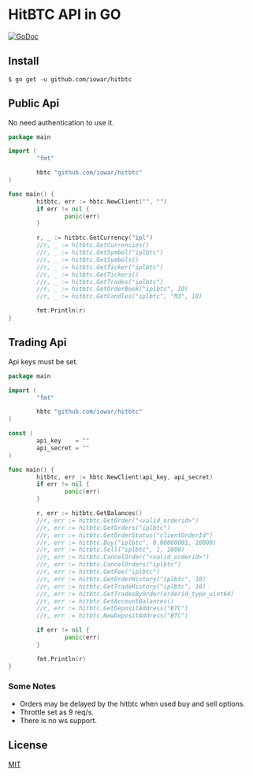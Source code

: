 # HitBTC API in GO

[![GoDoc](https://godoc.org/github.com/iowar/hitbtc?status.svg)](https://godoc.org/github.com/iowar/hitbtc)

## Install
```
$ go get -u github.com/iowar/hitbtc
```

## Public Api

No need authentication to use it.

~~~go
package main

import (
        "fmt"

        hbtc "github.com/iowar/hitbtc"
)

func main() {
        hitbtc, err := hbtc.NewClient("", "")
        if err != nil {
                panic(err)
        }

        r, _ := hitbtc.GetCurrency("ipl")
        //r, _ := hitbtc.GetCurrencies()
        //r, _ := hitbtc.GetSymbol("iplbtc")
        //r, _ := hitbtc.GetSymbols()
        //r, _ := hitbtc.GetTicker("iplbtc")
        //r, _ := hitbtc.GetTickers()
        //r, _ := hitbtc.GetTrades("iplbtc")
        //r, _ := hitbtc.GetOrderBook("iplbtc", 10)
        //r, _ := hitbtc.GetCandles("iplbtc", "M3", 10)

        fmt.Println(r)
}
~~~

## Trading Api
Api keys must be set.

~~~go
package main

import (
        "fmt"

        hbtc "github.com/iowar/hitbtc"
)

const (
        api_key    = ""
        api_secret = ""
)

func main() {
        hitbtc, err := hbtc.NewClient(api_key, api_secret)
        if err != nil {
                panic(err)
        }

        r, err := hitbtc.GetBalances()
        //r, err := hitbtc.GetOrder("<valid_orderid>")
        //r, err := hitbtc.GetOrders("iplbtc")
        //r, err := hitbtc.GetOrderStatus("clientOrderId")
        //r, err := hitbtc.Buy("iplbtc", 0.00000001, 10000)
        //r, err := hitbtc.Sell("iplbtc", 1, 1000)
        //r, err := hitbtc.CancelOrder("<valid_orderid>")
        //r, err := hitbtc.CancelOrders("iplbtc")
        //r, err := hitbtc.GetFee("iplbtc")
        //r, err := hitbtc.GetOrderHistory("iplbtc", 10)
        //r, err := hitbtc.GetTradeHistory("iplbtc", 10)
        //r, err := hitbtc.GetTradesByOrder(orderid_type_uint64)
        //r, err := hitbtc.GetAccountBalances()
        //r, err := hitbtc.GetDepositAddress("BTC")
        //r, err := hitbtc.NewDepositAddress("BTC")

        if err != nil {
                panic(err)
        }

        fmt.Println(r)
}

~~~

### Some Notes
* Orders may be delayed by the hitbtc when used buy and sell options. 
* Throttle set as 9 req/s.
* There is no ws support.

License
----
[MIT](https://github.com/iowar/hitbtc/blob/master/LICENSE)

